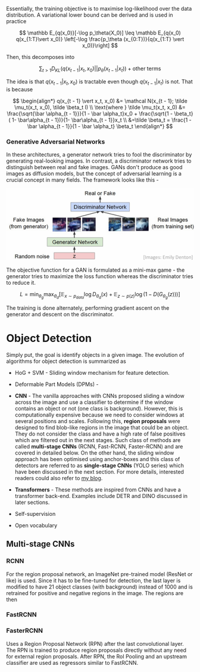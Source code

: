 Essentially, the training objective is to maximise log-likelihood over the data distribution. A variational lower bound can be derived and is used in practice

$$
\mathbb E_{q(x_0)}[-\log p_\theta(X_0)] \leq \mathbb E_{q(x_0) q(x_{1:T}\vert x_0)} \left[-\log \frac{p_\theta (x_{0:T})}{q(x_{1:T} \vert x_0)}\right]
$$

Then, this decomposes into

$$
\sum_{t > 1} D_{KL} (q(x_{t - 1} \vert x_t, x_0) \vert\vert p_\theta(x_{t - 1} \vert x_t)) + \text{other terms}
$$

The idea is that $q(x_{t - 1} \vert x_t, x_0)$ is tractable even though $q(x_{t - 1} \vert x_t)$ is not. That is because

$$
\begin{align*}
q(x_{t - 1} \vert x_t, x_0) &= \mathcal N(x_{t - 1}; \tilde \mu_t(x_t, x_0), \tilde \beta_t I) \\
\text{where } \tilde \mu_t(x_t, x_0) &= \frac{\sqrt{\bar \alpha_{t - 1}}}{1 - \bar \alpha_t}x_0 + \frac{\sqrt{1 - \beta_t} ( 1- \bar\alpha_{t - 1})}{1- \bar\alpha_{t - 1}}x_t \\
&=\tilde \beta_t = \frac{1 - \bar \alpha_{t - 1}}{1 - \bar \alpha_t} \beta_t
\end{align*}
$$

### Generative Adversarial Networks

In these architectures, a generator network tries to fool the discriminator by generating real-looking images. In contrast, a discriminator network tries to distinguish between real and fake images. GANs don't produce as good images as diffusion models, but the concept of adversarial learning is a crucial concept in many fields.  The framework looks like this - 

![](../../assets/img/Computer%20Vision/2024-04-24-17-21-56-image.png)

The objective function for a GAN is formulated as a mini-max game - the generator tries to maximize the loss function whereas the discriminator tries to reduce it. 

$$
L = \min_{\theta_g} \max_{\theta_d} [\mathbb E _{x \sim p_{data}} \log D_{\theta_d} (x) + \mathbb E_{z \sim p(z)} \log (1 - D(G_{\theta_g}(z)))]
$$

The training is done alternately, performing gradient ascent on the generator and descent on the discriminator.

# Object Detection

Simply put, the goal is identify objects in a given image. The evolution of algorithms for object detection is summarized as 

- HoG + SVM - Sliding window mechanism for feature detection.

- Deformable Part Models (DPMs) - 

- **CNN** - The vanilla approaches with CNNs proposed sliding a window across the image and use a classifier to determine if the window contains an object or not (one class is background). However, this is computationally expensive because we need to consider windows at several positions and scales. Following this, **region proposals** were designed to find blob-like regions in the image that could be an object. They do not consider the  class and have a high rate of false positives which are filtered out in the next stages. Such class of methods are called **multi-stage CNNs** (RCNN, Fast-RCNN, Faster-RCNN) and are covered in detailed below.  On the other hand, the sliding window approach has been optimised using anchor-boxes and this class of detectors are referred to as **single-stage CNNs** (YOLO series) which have been discussed in the next section. For more details, interested readers could also refer to [my blog](https://sudhansh6.github.io/blog/Object-Detection/).

- **Transformers** - These methods are inspired from CNNs and have a transformer back-end. Examples include DETR and DINO discussed in later sections.

- Self-supervision

- Open vocabulary

## Multi-stage CNNs

### RCNN

For the region proposal network, an ImageNet pre-trained model (ResNet or like) is used. Since it has to be fine-tuned for detection, the last layer is modified to have 21 object classes (with background) instead of 1000 and is retrained for positive and negative regions in the image. The regions are then 

### FastRCNN

### FasterRCNN

Uses a Region Proposal Network (RPN) after the last convolutional layer. The RPN is trained to produce region proposals directly without any need for external region proposals. After RPN, the RoI Pooling and an upstream classifier are used as regressors similar to FastRCNN.
